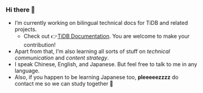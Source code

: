 ### Hi there 👾

- I’m currently working on bilingual technical docs for TiDB and related projects.
  - Check out 👉[TiDB Documentation](https://github.com/pingcap/docs). You are welcome to make your contribution!
- Apart from that, I’m also learning all sorts of stuff on *technical communication* and *content strategy*.
- I speak Chinese, English, and Japanese. But feel free to talk to me in any language.
- Also, if you happen to be learning Japanese too, **pleeeeezzzz** do contact me so we can study together 🌚
